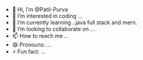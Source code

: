 - 👋 Hi, I’m @Patil-Purva
- 👀 I’m interested in coding ...
- 🌱 I’m currently learning ..java full stack and mern.
- 💞️ I’m looking to collaborate on ...
- 📫 How to reach me ...
- 😄 Pronouns: ...
- ⚡ Fun fact: ...

<!---
Patil-Purva/Patil-Purva is a ✨ special ✨ repository because its `README.md` (this file) appears on your GitHub profile.
You can click the Preview link to take a look at your changes.
--->
